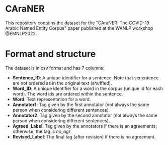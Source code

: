 # CAraNER

This repository contains the dataset for the "CAraNER: The COVID-19 Arabic Named Entity Corpus" paper published at the WANLP workshop @EMNLP2022.

# Format and structure
The dataset is in csv format and has 7 columns:

- **Sentence_ID**: A unique identifier for a sentence. Note that senentence are not ordered as in the original text (shuffled).
- **Word_ID**: A unique identifier for a word in the corpus (unique id for each word). The word ids are ordered within the sentence.
- **Word**: Text representation for a word.
- **Annotator1**: Tag given by the first annotator (not always the same person when considering different sentences).
- **Annotator2**: Tag given by the second annotator (not always the same person when considering different sentences).
- **Agreed_Label**: Tag given by the annotators if there is an agreements; otherwise, the tag is *no_agr*.
- **Revised_Label**: The final tag (after revision) if there is no agreement.

